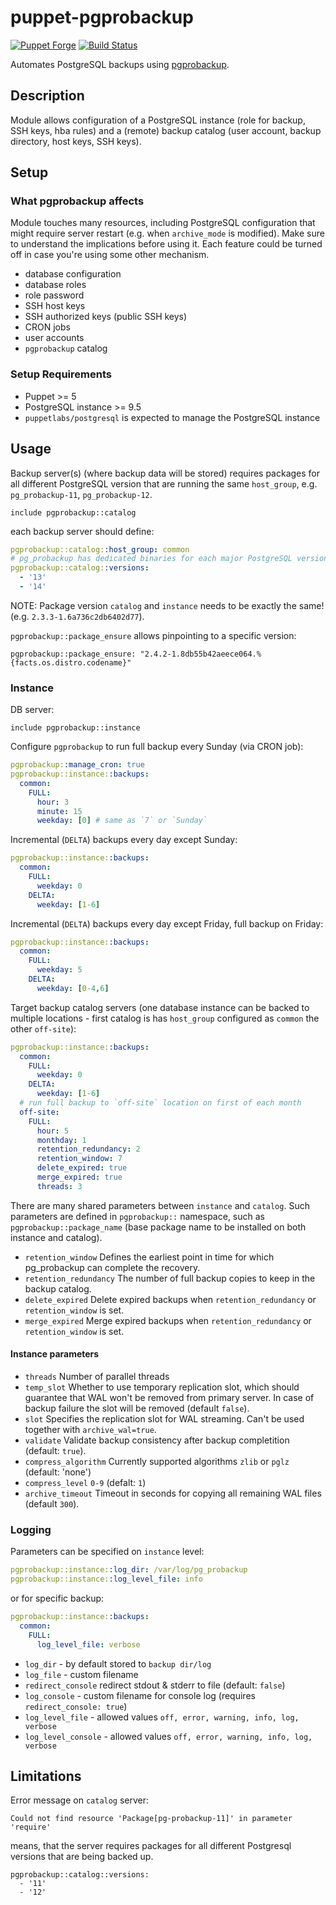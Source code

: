 # puppet-pgprobackup

[![Puppet
Forge](http://img.shields.io/puppetforge/v/deric/pgprobackup.svg)](https://forge.puppet.com/modules/deric/pgprobackup) [![Build Status](https://img.shields.io/github/workflow/status/deric/puppet-pgprobackup/Static%20&%20Spec%20Tests/master)](https://github.com/deric/puppet-pgprobackup/actions?query=branch%3Amaster)



Automates PostgreSQL backups using [pgprobackup](https://postgrespro.github.io/pg_probackup/).

## Description

Module allows configuration of a PostgreSQL instance (role for backup, SSH keys, hba rules) and a (remote) backup catalog (user account, backup directory, host keys, SSH keys).

## Setup

### What pgprobackup affects

Module touches many resources, including PostgreSQL configuration that might require server restart (e.g. when `archive_mode` is modified). Make sure to understand the implications before using it. Each feature could be turned off in case you're using some other mechanism.

 - database configuration
 - database roles
 - role password
 - SSH host keys
 - SSH authorized keys (public SSH keys)
 - CRON jobs
 - user accounts
 - `pgprobackup` catalog

### Setup Requirements

 - Puppet >= 5
 - PostgreSQL instance >= 9.5
 - `puppetlabs/postgresql` is expected to manage the PostgreSQL instance

## Usage

Backup server(s) (where backup data will be stored) requires packages for all different PostgreSQL version that are running the same `host_group`, e.g. `pg_probackup-11`, `pg_probackup-12`.
```puppet
include pgprobackup::catalog
```

each backup server should define:
```yaml
pgprobackup::catalog::host_group: common
# pg_probackup has dedicated binaries for each major PostgreSQL versions
pgprobackup::catalog::versions:
  - '13'
  - '14'
```

NOTE: Package version `catalog` and `instance` needs to be exactly the same! (e.g. `2.3.3-1.6a736c2db6402d77`).

`pgprobackup::package_ensure` allows pinpointing to a specific version:
```puppet
pgprobackup::package_ensure: "2.4.2-1.8db55b42aeece064.%{facts.os.distro.codename}"
```

### Instance

DB server:
```puppet
include pgprobackup::instance
```
Configure `pgprobackup` to run full backup every Sunday (via CRON job):
```yaml
pgprobackup::manage_cron: true
pgprobackup::instance::backups:
  common:
    FULL:
      hour: 3
      minute: 15
      weekday: [0] # same as `7` or `Sunday`
```
Incremental (`DELTA`) backups every day except Sunday:
```yaml
pgprobackup::instance::backups:
  common:
    FULL:
      weekday: 0
    DELTA:
      weekday: [1-6]
```

Incremental (`DELTA`) backups every day except Friday, full backup on Friday:
```yaml
pgprobackup::instance::backups:
  common:
    FULL:
      weekday: 5
    DELTA:
      weekday: [0-4,6]
```

Target backup catalog servers (one database instance can be backed to multiple locations - first catalog is has `host_group` configured as `common` the other `off-site`):


```yaml
pgprobackup::instance::backups:
  common:
    FULL:
      weekday: 0
    DELTA:
      weekday: [1-6]
  # run full backup to `off-site` location on first of each month
  off-site:
    FULL:
      hour: 5
      monthday: 1
      retention_redundancy: 2
      retention_window: 7
      delete_expired: true
      merge_expired: true
      threads: 3
```


There are many shared parameters between `instance` and `catalog`. Such parameters are defined in `pgprobackup::` namespace, such as `pgprobackup::package_name` (base package name to be installed on both instance and catalog).

 * `retention_window` Defines the earliest point in time for which pg_probackup can complete the recovery.
 * `retention_redundancy` The number of full backup copies to keep in the backup catalog.
 * `delete_expired` Delete expired backups when `retention_redundancy` or `retention_window` is set.
 * `merge_expired` Merge expired backups when `retention_redundancy` or `retention_window` is set.

#### Instance parameters

  * `threads` Number of parallel threads
  * `temp_slot` Whether to use temporary replication slot, which should guarantee that WAL won't be removed from primary server. In case of backup failure the slot will be removed (default `false`).
  * `slot` Specifies the replication slot for WAL streaming. Can't be used together with `archive_wal=true`.
  * `validate` Validate backup consistency after backup completition (default: `true`).
  * `compress_algorithm` Currently supported algorithms `zlib` or `pglz` (default: 'none')
  * `compress_level` `0-9` (defalt: `1`)
  * `archive_timeout` Timeout in seconds for copying all remaining WAL files (default `300`).

### Logging

Parameters can be specified on `instance` level:

```yaml
pgprobackup::instance::log_dir: /var/log/pg_probackup
pgprobackup::instance::log_level_file: info
```

or for specific backup:
```yaml
pgprobackup::instance::backups:
  common:
    FULL:
      log_level_file: verbose
```

 * `log_dir` - by default stored to `backup dir/log`
 * `log_file` - custom filename
 * `redirect_console` redirect stdout & stderr to file (default: `false`)
 * `log_console` - custom filename for console log (requires `redirect_console: true`)
 * `log_level_file` - allowed values `off, error, warning, info, log, verbose`
 * `log_level_console` - allowed values `off, error, warning, info, log, verbose`

## Limitations

Error message on `catalog` server:
```
Could not find resource 'Package[pg-probackup-11]' in parameter 'require'
```

means, that the server requires packages for all different Postgresql versions that are being backed up.
```
pgprobackup::catalog::versions:
  - '11'
  - '12'
```